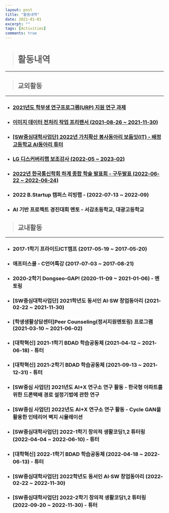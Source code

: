 ```yaml
---
layout: post
title: "활동내역"
date: 2021-01-01
excerpt: ""
tags: [Activities]
comments: true
---
```


> # 활동내역
------------------------------------------------------------

> ## 교외활동
------------------------------------------------------------

- ### [2021년도 학부생 연구프로그램(URP) 지원 연구 과제](https://glydokid.github.io//%ED%95%99%EB%B6%80%EC%83%9D-%EC%97%B0%EA%B5%AC%ED%94%84%EB%A1%9C%EA%B7%B8%EB%9E%A8/)

- ### [이미지 데이터 전처리 작업 프리랜서 (2021-08-26 ~ 2021-11-30)](https://glydokid.github.io//%EC%9D%B4%EB%AF%B8%EC%A7%80-%EB%8D%B0%EC%9D%B4%ED%84%B0-%EC%A0%84%EC%B2%98%EB%A6%AC/)

- ### [[SW중심대학사업단] 2022년 가치확산 봉사동아리 보듬잇(IT) - 배정고등학교 AI동아리 튜터](https://glydokid.github.io//%EB%B3%B4%EB%93%AC%EC%9E%87-%EB%B4%89%EC%82%AC%EB%8F%99%EC%95%84%EB%A6%AC/)

- ### [LG 디스커버리랩 보조강사 (2022-05 ~ 2023-02)](https://glydokid.github.io//LG-%EB%94%94%EC%8A%A4%EC%BB%A4%EB%B2%84%EB%A6%AC%EB%9E%A9/)

- ### [2022년 한국통신학회 하계 종합 학술 발표회 - 구두발표 (2022-06-22 ~ 2022-06-24)](https://www.dbpia.co.kr/journal/articleDetail?nodeId=NODE11108395)

- ### 2022 B.Startup 캠퍼스 리빙랩 - (2022-07-13 ~ 2022-09)

- ### AI 기반 프로젝트 경진대회 멘토 - 서감초등학교, 대광고등학교


> ## 교내활동
------------------------------------------------------------

- ### 2017-1학기 프라이드ICT캠프 (2017-05-19 ~ 2017-05-20)

- ### 애프터스쿨 - C언어특강 (2017-07-03 ~ 2017-08-21)

- ### 2020-2학기 Dongseo-GAP! (2020-11-09 ~ 2021-01-06) - 멘토링

- ### [SW중심대학사업단] 2021학년도 동서인 AI·SW 창업동아리 (2021-02-22 ~ 2021-11-30)

- ### [학생생활상담센터]Peer Counseling(정서지원멘토링) 프로그램 (2021-03-10 ~ 2021-06-02)

- ### [대학혁신] 2021-1학기 BDAD 학습공동체 (2021-04-12 ~ 2021-06-18) - 튜터

- ### [대학혁신] 2021-2학기 BDAD 학습공동체 (2021-09-13 ~ 2021-12-31) - 튜터

- ### [SW중심 사업단] 2021년도 AI+X 연구소 연구 활동 - 한국형 아파트를 위한 드론택배 경로 설정기법에 관한 연구

- ### [SW중심 사업단] 2022년도 AI+X 연구소 연구 활동 - Cycle GAN을 활용한 인테리어 벽지 시뮬레이션

- ### [SW중심대학사업단] 2022-1학기 창의적 생활코딩1,2 튜터링 (2022-04-04 ~ 2022-06-10) - 튜터

- ### [대학혁신] 2022-1학기 BDAD 학습공동체 (2022-04-18 ~ 2022-06-13) - 튜터

- ### [SW중심대학사업단] 2022학년도 동서인 AI·SW 창업동아리 (2022-02-22 ~ 2022-11-30)

- ### [SW중심대학사업단] 2022-2학기 창의적 생활코딩1,2 튜터링 (2022-09-20 ~ 2022-11-30) - 튜터